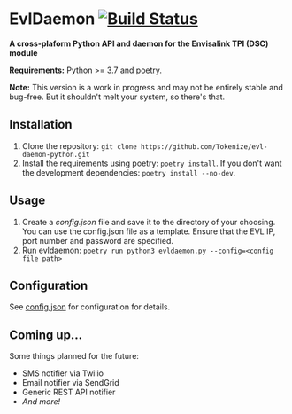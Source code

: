 # EvlDaemon [![Build Status](https://travis-ci.org/Tokenize/evl-daemon-python.png)](https://travis-ci.org/Tokenize/evl-daemon-python)

**A cross-plaform Python API and daemon for the Envisalink TPI (DSC) module**

**Requirements:** Python >= 3.7 and [poetry](https://python-poetry.org).

**Note:** This version is a work in progress and may not be entirely stable and bug-free.
But it shouldn't melt your system, so there's that.

## Installation

1. Clone the repository: `git clone https://github.com/Tokenize/evl-daemon-python.git`
2. Install the requirements using poetry: `poetry install`. If you don't want the development dependencies: `poetry install --no-dev`.

## Usage

1. Create a _config.json_ file and save it to the directory of your choosing. You can use the config.json file as a
   template. Ensure that the EVL IP, port number and password are specified.
2. Run evldaemon: `poetry run python3 evldaemon.py --config=<config file path>`

## Configuration

See [config.json](config.json) for configuration for details.

## Coming up...

Some things planned for the future:

- SMS notifier via Twilio
- Email notifier via SendGrid
- Generic REST API notifier
- _And more!_
